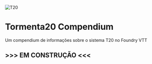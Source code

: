 ![T20](https://tormentarpg.com.br/wp-content/uploads/2020/05/Logo-Tormenta20.png)

# Tormenta20 Compendium

Um compendium de informações sobre o sistema T20 no Foundry VTT

## >>> EM CONSTRUÇÃO <<<
